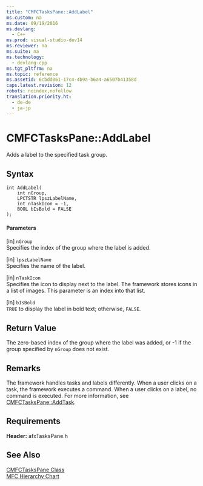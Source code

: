 ```yaml
---
title: "CMFCTasksPane::AddLabel"
ms.custom: na
ms.date: 09/19/2016
ms.devlang: 
  - C++
ms.prod: visual-studio-dev14
ms.reviewer: na
ms.suite: na
ms.technology: 
  - devlang-cpp
ms.tgt_pltfrm: na
ms.topic: reference
ms.assetid: 6cbdd061-17c4-4b9a-b6a4-a6507b41358d
caps.latest.revision: 12
robots: noindex,nofollow
translation.priority.ht: 
  - de-de
  - ja-jp
---
```

# CMFCTasksPane::AddLabel
Adds a label to the specified task group.  
  
## Syntax  
  
```  
int AddLabel(  
    int nGroup,  
    LPCTSTR lpszLabelName,  
    int nTaskIcon = -1,  
    BOOL bIsBold = FALSE  
);  
```  
  
#### Parameters  
 [in] `nGroup`  
 Specifies the index of the group where the label is added.  
  
 [in] `lpszLabelName`  
 Specifies the name of the label.  
  
 [in] `nTaskIcon`  
 Specifies the icon to display next to the label. The framework stores icons in a list of images. This parameter is an index into that list.  
  
 [in] `bIsBold`  
 `TRUE` to display the label in bold text; otherwise, `FALSE`.  
  
## Return Value  
 The zero-based index of the group where the label was added, or -1 if the group specified by `nGroup` does not exist.  
  
## Remarks  
 The framework handles tasks and labels differently. When a user clicks on a task, the framework executes a command. When a user clicks on a label, no command is executed. For more information, see [CMFCTasksPane::AddTask](../vs140/CMFCTasksPane--AddTask.md).  
  
## Requirements  
 **Header:** afxTasksPane.h  
  
## See Also  
 [CMFCTasksPane Class](../vs140/CMFCTasksPane-Class.md)   
 [MFC Hierarchy Chart](../vs140/Hierarchy-Chart.md)